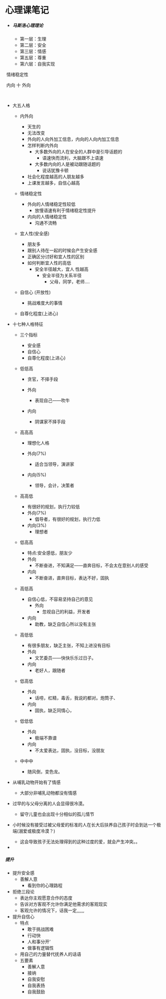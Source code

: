 # 心理课笔记

- ##### 马斯洛心理理论

  - 第一层：生理
  - 第二层：安全
  - 第三层：情感
  - 第五层：尊重
  - 第六层：自我实现

​              情绪稳定性

​       内向      十         外向

​                

- 大五人格

  - 内外向
    - 天生的
    - 无法改变
    - 外向的人向外加工信息，内向的人向内加工信息
    - 怎样判断内外向
      - 大多数外向的人在安全的人群中是引导话题的
        - 语速快而流利，大脑跟不上语速
      - 大多数内向的人是被动跟随话题的
        - 说话犹豫卡顿
    - 社会化程度越高的人朋友越多
    - 上课发言越多，自信心越高
  - 情绪稳定性
    - 外向的人情绪稳定性较低
      - 放慢语速有利于情绪稳定性提升
    - 内向的人情绪稳定性
      - 沟通不流畅

  - 宜人性(安全感)
    - 朋友多
    - 跟别人待在一起的时候会产生安全感
    - 正确区分讨好和宜人性的区别
    - 如何判断宜人性的高低
      - 安全半径越大，宜人 性越高
        - 安全半径为关系半径  
          - 父母，同学，老师....
  - 自信心 (开放性)
    - 挑战难度大的事情

  - 自尊化程度(上进心)
- 十七种人格特征

  - 三个指标

    - 安全感
    - 自信心
    - 自尊化程度(上进心)
  - 低低高
    - 贪官，不择手段
    - 外向
        - 表现自己——吹牛
    
    - 内向
        - 阴谋家不择手段
  - 高高高
    - 理想化人格
    - 外向(7%)
      - 适合当领导，演讲家
  
    - 内向(5%)
      - 领导，会计，决策者	
  - 高高低
    - 有很好的规划，执行力较低
    - 外向(7%)
        - 倡导者，有很好的规划，执行力低
    - 内向(3%)
        - 理想者
  - 低高高
    - 特点:安全感低，朋友少
    - 外向
      - 不断奋进，不知满足——直奔目标，不会太在意别人的感受
    - 内向
      - 不断奋进，直奔目标，表达不好，固执
  - 高低高
    - 自信心低，不容易坚持自己的意见
      - 外向
        - 忽视自己的利益，开发者
    - 内向
        - 助教，缺乏自信心所以没有主张
  
  - 高低低
    - 有很多朋友，缺乏主张，不知上进没有目标
    - 外向
      - 文艺委员——快快乐乐过日子。
    - 内向
        - 老好人，跟随者
  - 低高低
    - 外向
      - 话唠，杠精，毒舌，我说的都对。炮筒子、
    - 内向
      - 固执，缺乏同情心，
  - 低低低
    - 外向
      - 极端不靠谱
    - 内向
      - 不太爱表达，固执，没目标，没朋友
  - 中中中
    - 随风倒，变色龙。
- 从哺乳动物开始有了情感
    - 大部分非哺乳动物都没有情感
- 过早的与父母分离的人会显得很冷漠。
    - 留守儿童也会出现十分相似的孤儿情节
- 小时候没有接受过被父母爱的标准的人在长大后扶养自己孩子时会到达一个极端(溺爱或极度冷漠？)
    - 这会导致孩子无法处理得到的这种过度的爱，就会产生冲突。。
- 





##### 提升

- 提升安全感
  - 善解人意
    - 看到你的心理路程
- 拒绝三段论
  - 表达你主观愿意合作的态度
  - 告诉对方客观不允许你满足他需求的客观现实
  - 客观允许的情况下，话我一定,,,,,,
- 提升自信心
  - 特点
    - 敢于挑战困难
    - 行动快
    - 人和事分开‘
    - 做事有逻辑性
  - 用自己的力量替代抚养人的话语
  - 五要素
    - 善解人意
    - 接纳
    - 自我安慰
    - 自我表扬
    - 自我鼓励